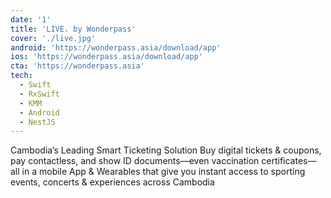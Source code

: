 ```yaml
---
date: '1'
title: 'LIVE. by Wonderpass'
cover: './live.jpg'
android: 'https://wonderpass.asia/download/app'
ios: 'https://wonderpass.asia/download/app'
cta: 'https://wonderpass.asia'
tech:
  - Swift
  - RxSwift
  - KMM
  - Android
  - NestJS
---
```


Cambodia’s Leading Smart Ticketing Solution
Buy digital tickets & coupons, pay contactless, and show ID documents—even vaccination certificates—all in a mobile App & Wearables that give you instant access to sporting events, concerts & experiences across Cambodia
